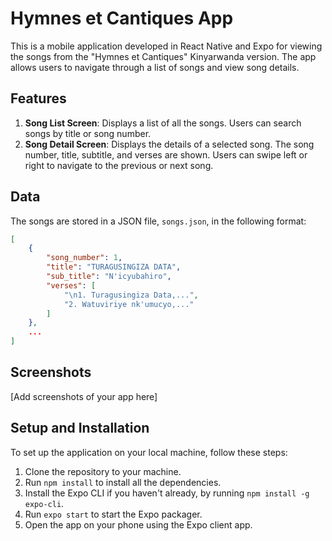 # Hymnes et Cantiques App

This is a mobile application developed in React Native and Expo for viewing the songs from the "Hymnes et Cantiques" Kinyarwanda version. The app allows users to navigate through a list of songs and view song details.

## Features

1. **Song List Screen**: Displays a list of all the songs. Users can search songs by title or song number.
2. **Song Detail Screen**: Displays the details of a selected song. The song number, title, subtitle, and verses are shown. Users can swipe left or right to navigate to the previous or next song.

## Data

The songs are stored in a JSON file, `songs.json`, in the following format:

```json
[
    {
        "song_number": 1,
        "title": "TURAGUSINGIZA DATA",
        "sub_title": "N'icyubahiro",
        "verses": [
            "\n1. Turagusingiza Data,...",
            "2. Watuviriye nk'umucyo,..."
        ]
    },
    ...
]
```

## Screenshots

[Add screenshots of your app here]

## Setup and Installation

To set up the application on your local machine, follow these steps:

1. Clone the repository to your machine.
2. Run `npm install` to install all the dependencies.
3. Install the Expo CLI if you haven't already, by running `npm install -g expo-cli`.
4. Run `expo start` to start the Expo packager.
5. Open the app on your phone using the Expo client app.
